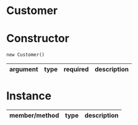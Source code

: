 Customer
====


Constructor
====

`new Customer()`

|argument|type  |required|description|
|--------|------|--------|-------|


Instance
====

|member/method|type  |description|
|-------------|------|-------    |

